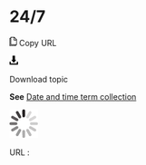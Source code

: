 # 24/7

![Copy URL](media/twenty-four-seven/Copy.png)
Copy URL

![Download](media/twenty-four-seven/Download.png)

Download topic

**See** [Date and time term collection](https://worldready.cloudapp.net/Styleguide/Read?id=2700&topicid=27390)

![In progress](media/twenty-four-seven/activity-large.gif)

URL :
